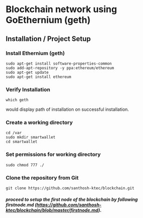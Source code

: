 # Blockchain network using GoEthernium (geth)

## Installation / Project Setup


### Install Ethernium (geth)

```
sudo apt-get install software-properties-common
sudo add-apt-repository -y ppa:ethereum/ethereum
sudo apt-get update
sudo apt-get install ethereum
```

### Verify Installation


```
which geth
```
would display path of installation on successful installation.

### Create a working directory
```
cd /var
sudo mkdir smartwallet
cd smartwallet
```

### Set permissions for working  directory
```
sudo chmod 777 ./
```

### Clone the repository from Git
```
git clone https://github.com/santhosh-ktec/blockchain.git
```

##### proceed to setup the first node of the blockchain by following firstnode.md (https://github.com/santhosh-ktec/blockchain/blob/master/firstnode.md).